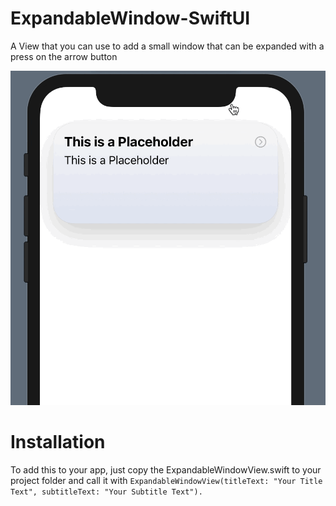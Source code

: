 # ExpandableWindow-SwiftUI
A View that you can use to add a small window that can be expanded with a press on the arrow button

![](ExpandableView_Showcase.gif)

# Installation
To add this to your app, just copy the ExpandableWindowView.swift to your project folder and call it with ```ExpandableWindowView(titleText: "Your Title Text", subtitleText: "Your Subtitle Text").```

